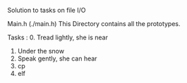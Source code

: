 Solution to tasks on file I/O


Main.h (./main.h) This Directory contains all the prototypes. 


Tasks :
0. Tread lightly, she is near
1. Under the snow
2. Speak gently, she can hear
3. cp
4. elf